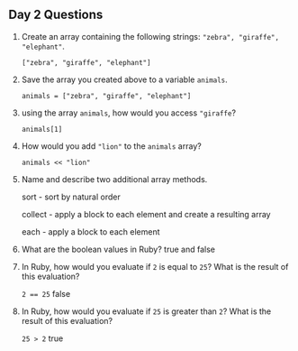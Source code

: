 ## Day 2 Questions

1. Create an array containing the following strings: `"zebra", "giraffe", "elephant"`.

   `["zebra", "giraffe", "elephant"]`

1. Save the array you created above to a variable `animals`.

    `animals = ["zebra", "giraffe", "elephant"]`

1. using the array `animals`, how would you access `"giraffe`?

   `animals[1]`

1. How would you add `"lion"` to the `animals` array?

   `animals << "lion"`
1. Name and describe two additional array methods.

   sort - sort by natural order

   collect - apply a block to each element and create a resulting array

   each - apply a block to each element

1. What are the boolean values in Ruby?
   true and false

1. In Ruby, how would you evaluate if `2` is equal to `25`? What is the result of this evaluation?

   `2 == 25`  false

1. In Ruby, how would you evaluate if `25` is greater than `2`? What is the result of this evaluation?

   `25 > 2` true
